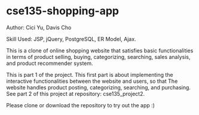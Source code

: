 # cse135-shopping-app
Author: Cici Yu, Davis Cho

Skill Used: JSP, jQuery, PostgreSQL, ER Model, Ajax.

This is a clone of online shopping website that satisfies basic functionalities in terms of product selling, buying, categorizing, searching, sales analysis, and product recommender system.

This is part 1 of the project. This first part is about implementing the interactive functionalities between the website and users, so that The website handles product posting, categorizing, searching, and purchasing. See part 2 of this project at repository: cse135_project2.


Please clone or download the repository to try out the app :)
